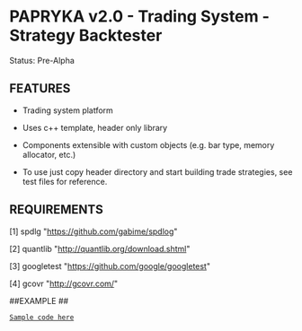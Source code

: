 
# PAPRYKA v2.0 - Trading System - Strategy Backtester #

Status: Pre-Alpha

## FEATURES ##

* Trading system platform

* Uses c++ template,  header only library 

* Components extensible with custom objects (e.g. bar type, memory allocator, etc.)

* To use just copy header directory and start building trade strategies, see test files for reference.


## REQUIREMENTS ##

[1] spdlg       "https://github.com/gabime/spdlog"

[2] quantlib    "http://quantlib.org/download.shtml"

[3] googletest	"https://github.com/google/googletest"

[4] gcovr       "http://gcovr.com/"

##EXAMPLE ##

[`Sample code here`](https://github.com/akalingking/papryka/blob/master/test/strategy/strategybasic.cpp)


